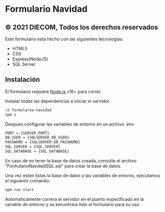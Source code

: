 # Formulario Navidad
## © 2021 DIECOM, Todos los derechos reservados

Este formulario esta hecho con las siguientes tecnologias:

- HTML5
- CSS
- Express(NodeJS)
- SQL Server

## Instalación

El formulario requiere [Node.js](https://nodejs.org/) v16+ para correr.

Instalar todas las dependencias e iniciar el servidor.

```sh
cd formulario-navidad
npm i
```

Despues configurar las variables de entorno en un archivo .env

```sh
PORT = {SERVER_PORT}
DB_USER = {SQLSERVER_DB_USER}
PASSWORD = {SQLSERVER_DB_PASSWORD}
SQL_SERVER = {SQL_SERVER}
SQL_DATABASE = {SQL_DATABASE}
```

En caso de no tener la base de datos creada, consulte el archivo "FormularioNavidadSQL.sql" para crear la base de datos.

Una vez esten listas la base de datos y las variables de entorno, ejecutamos el siguiento comando:

```sh
npm run start
```

Automaticamente correra el servidor en el puerto especificado en la variable de entorno y se encontrara listo el formulario para su uso.